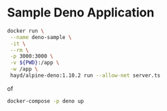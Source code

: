 # Sample Deno Application

```bash
docker run \
 --name deno-sample \
 -it \
 --rm \
 -p 3000:3000 \
 -v ${PWD}:/app \
 -w /app \
 hayd/alpine-deno:1.10.2 run --allow-net server.ts
```
of 

```bash
docker-compose -p deno up
```
